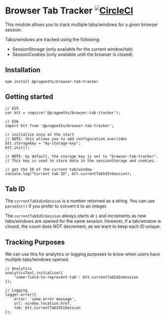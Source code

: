 # Browser Tab Tracker [![CircleCI](https://circleci.com/gh/prageeth/browser-tab-tracker.svg?style=svg)](https://circleci.com/gh/prageeth/browser-tab-tracker)

This module allows you to track multiple tabs/windows for a given browser session.

Tabs/windows are tracked using the following:
- SessionStorage (only available for the current window/tab)
- SessionCookies (only available until the browser is closed)

## Installation
```
npm install @prageeths/browser-tab-tracker
```

## Getting started
```
// ES5
var btt = require('@prageeths/browser-tab-tracker');

// ES6
import btt from '@prageeths/browser-tab-tracker';

// initialise once at the start
// NOTE: this allows you to add configuration overrides
btt.storageKey = "my-storage-key";
btt.init();

// NOTE: by default, the storage key is set to "browser-tab-tracker".
// This key is used to store data in the sessionStorage and cookies.

// get the ID of the current tab/window
console.log("Current tab ID", btt.currentTabIdInSession);
```

## Tab ID

The `currentTabIdInSession` is a number returned as a string. You can use `parseInt()` if you prefer to convert it to an integer.

The `currentTabIdInSession` always starts at `1` and increments as new tabs/windows are opened for the same session. However, if a tab/window is closed, the count does NOT decrement, as we want to keep each ID unique.

## Tracking Purposes

We can use this for analytics or logging purposes to know when users have multiple tabs/windows opened.

```
// Analytics
analyticsTool.initialise({
	'some-field-to-represent-tab': btt.currentTabIdInSession
});

// Logging
logger.error({
	error: 'some error message',
	url: window.location.href,
	tab: btt.currentTabIdInSession
});
```
